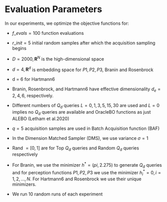 # Evaluation Parameters
In our experiments, we optimize the objective functions for:

- $f\_{evals} = 100$ function evaluations

- $r\_{init} = 5$ initial random samples after which the acquisition sampling begins

- $D = 2000, \mathbf{R}^N$ is the high-dimensional space

- $d = 4, \mathbf{R}^d$ is embedding space for $P1, P2, P3$, Branin and Rosenbrock

- d = 6 for Hartmann6 

- Branin, Rosenbrock, and Hartmann6 have effective dimensionality $d_e = 2, 4, 6$, respectively. 

- Different numbers of $Q_d$ queries $L = {0, 1, 3, 5, 15, 30}$ are used and $L=0$ implies no $Q_d$ queries are available and OracleBO functions as just ALEBO (Letham et al.2020)

- $q=5$ acquisition samples are used in Batch Acquisition function (BAF)


- In the Dimension Matched Sampler (DMS), we use variance $\sigma = 1$

- Rand $= [0,1]$ are for Top $Q_d$ queries and Random $Q_d$ queries respectively

- For Branin, we use the minimizer $h^* = (pi,2.275)$ to generate $Q_d$ queries and for perception functions $P1,P2,P3$ we use the minimizer $h_i^*=0, i=1,2,\dots,N$. For Hartmann6 and Rosenbrock we use their unique minimizers.

- We run 10 random runs of each experiment


    
